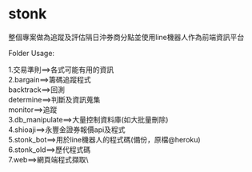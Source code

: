 # stonk


整個專案做為追蹤及評估隔日沖券商分點並使用line機器人作為前端資訊平台


Folder Usage:

1.交易準則==>各式可能有用的資訊\
2.bargain==>籌碼追蹤程式\
  backtrack==>回測\
  determine==>判斷及資訊蒐集\
  monitor==>追蹤\
3.db_manipulate==>大量控制資料庫(如大批量刪除)\
4.shioaji==>永豐金證券報價api及程式\
5.stonk_bot==>用於line機器人的程式碼(備份，原檔@heroku)\
6.stonk_old==>歷代程式碼\
7.web==>網頁端程式擷取\
